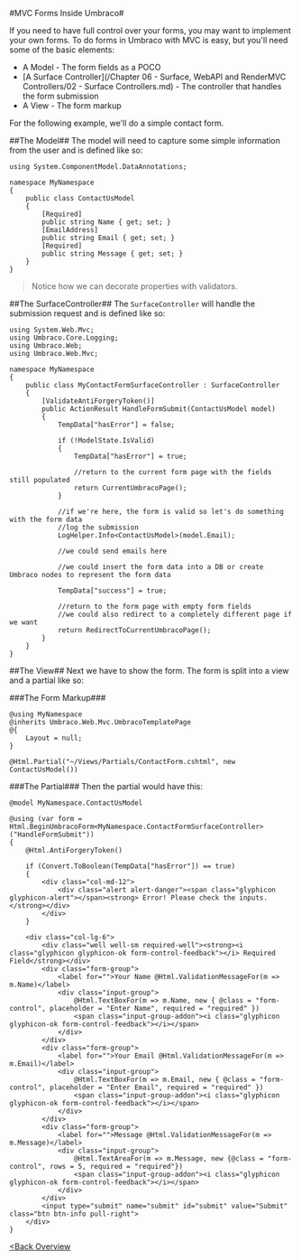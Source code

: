 #MVC Forms Inside Umbraco#

If you need to have full control over your forms, you may want to implement your own forms.  To do forms in Umbraco with MVC is easy, but you'll need some of the basic elements:

* A Model - The form fields as a POCO
* [A Surface Controller](/Chapter 06 - Surface, WebAPI and RenderMVC Controllers/02 - Surface Controllers.md) - The controller that handles the form submission
* A View - The form markup

For the following example, we'll do a simple contact form.

##The Model##
The model will need to capture some simple information from the user and is defined like so:

```
using System.ComponentModel.DataAnnotations;

namespace MyNamespace
{
    public class ContactUsModel
    {
        [Required]
        public string Name { get; set; }
        [EmailAddress]
        public string Email { get; set; }
        [Required]
        public string Message { get; set; }
    }
}
```
>Notice how we can decorate properties with validators.

##The SurfaceController##
The `SurfaceController` will handle the submission request and is defined like so:

```
using System.Web.Mvc;
using Umbraco.Core.Logging;
using Umbraco.Web;
using Umbraco.Web.Mvc;

namespace MyNamespace
{
    public class MyContactFormSurfaceController : SurfaceController
    {
        [ValidateAntiForgeryToken()] 
        public ActionResult HandleFormSubmit(ContactUsModel model)
        {
            TempData["hasError"] = false;

            if (!ModelState.IsValid)
            {
                TempData["hasError"] = true;

                //return to the current form page with the fields still populated
                return CurrentUmbracoPage();
            }

            //if we're here, the form is valid so let's do something with the form data
            //log the submission   
            LogHelper.Info<ContactUsModel>(model.Email);

            //we could send emails here

            //we could insert the form data into a DB or create Umbraco nodes to represent the form data
           
            TempData["success"] = true;

            //return to the form page with empty form fields
            //we could also redirect to a completely different page if we want
            return RedirectToCurrentUmbracoPage();
        }
    }
}
```

##The View##
Next we have to show the form.  The form is split into a view and a partial like so:

###The Form Markup###
```
@using MyNamespace
@inherits Umbraco.Web.Mvc.UmbracoTemplatePage
@{
    Layout = null;
}

@Html.Partial("~/Views/Partials/ContactForm.cshtml", new ContactUsModel())
```

###The Partial###
Then the partial would have this:
```
@model MyNamespace.ContactUsModel

@using (var form = Html.BeginUmbracoForm<MyNamespace.ContactFormSurfaceController>("HandleFormSubmit"))
{
    @Html.AntiForgeryToken()

    if (Convert.ToBoolean(TempData["hasError"]) == true)
    {
        <div class="col-md-12">
            <div class="alert alert-danger"><span class="glyphicon glyphicon-alert"></span><strong> Error! Please check the inputs.</strong></div>
        </div>
    }

    <div class="col-lg-6">
        <div class="well well-sm required-well"><strong><i class="glyphicon glyphicon-ok form-control-feedback"></i> Required Field</strong></div>
        <div class="form-group">
            <label for="">Your Name @Html.ValidationMessageFor(m => m.Name)</label>
            <div class="input-group">
                @Html.TextBoxFor(m => m.Name, new { @class = "form-control", placeholder = "Enter Name", required = "required" })
                <span class="input-group-addon"><i class="glyphicon glyphicon-ok form-control-feedback"></i></span>
            </div>
        </div>
        <div class="form-group">
            <label for="">Your Email @Html.ValidationMessageFor(m => m.Email)</label>
            <div class="input-group">
                @Html.TextBoxFor(m => m.Email, new { @class = "form-control", placeholder = "Enter Email", required = "required" })
                <span class="input-group-addon"><i class="glyphicon glyphicon-ok form-control-feedback"></i></span>
            </div>
        </div>
        <div class="form-group">
            <label for="">Message @Html.ValidationMessageFor(m => m.Message)</label>
            <div class="input-group">
                @Html.TextAreaFor(m => m.Message, new {@class = "form-control", rows = 5, required = "required"})
                <span class="input-group-addon"><i class="glyphicon glyphicon-ok form-control-feedback"></i></span>
            </div>
        </div>
        <input type="submit" name="submit" id="submit" value="Submit" class="btn btn-info pull-right">
    </div>
}
```

[<Back Overview](README.md)